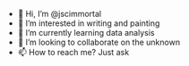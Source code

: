 - 👋 Hi, I’m @jscimmortal
- 👀 I’m interested in writing and painting
- 🌱 I’m currently learning data analysis
- 💞️ I’m looking to collaborate on the unknown
- 📫 How to reach me? Just ask

<!---
jscimmortal/jscimmortal is a ✨ special ✨ repository because its `README.md` (this file) appears on your GitHub profile.
You can click the Preview link to take a look at your changes.
--->
